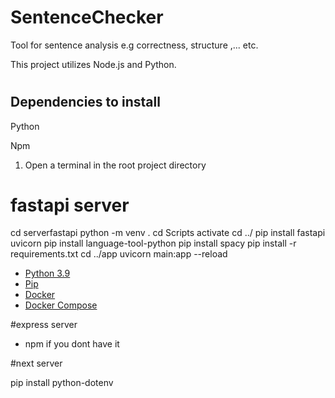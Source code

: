 # SentenceChecker
Tool for sentence analysis e.g correctness, structure ,... etc.

This project utilizes Node.js and Python.

#


## Dependencies to install
Python

Npm

1. Open a terminal in the root project directory

# fastapi server
cd serverfastapi
python -m venv .
cd Scripts
activate
cd ../
pip install fastapi uvicorn
pip install language-tool-python
pip install spacy
pip install -r requirements.txt
cd ../app
uvicorn main:app --reload





- [Python 3.9](https://www.python.org/downloads/)
- [Pip](https://pypi.org/project/pip/)
- [Docker](https://www.docker.com/products/docker-desktop)
- [Docker Compose](https://docs.docker.com/compose/install/)

#express server
- npm if you dont have it

#next server



pip install python-dotenv


